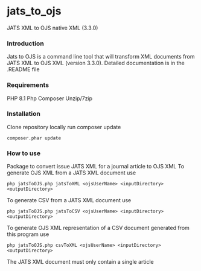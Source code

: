 # jats_to_ojs
JATS XML to OJS native XML (3.3.0)

### Introduction
Jats to OJS is a command line tool that will transform XML documents from JATS XML to OJS XML (version 3.3.0).
Detailed documentation is in the .README file

### Requirements
PHP 8.1
Php Composer
Unzip/7zip

### Installation
Clone repository locally
run composer update

    composer.phar update

### How to use
Package to convert issue JATS XML for a journal article to OJS XML
To generate OJS XML from a JATS XML document use 

    php jatsToOJS.php jatsToXML <ojsUserName> <inputDirectory> <outputDirectory>
    
To generate CSV from a JATS XML document use 

    php jatsToOJS.php jatsToCSV <ojsUserName> <inputDirectory> <outputDirectory>
    
To generate OJS XML representation of a CSV document generated from this program use 

    php jatsToOJS.php csvToXML <ojsUserName> <inputDirectory> <outputDirectory>
    
The JATS XML document must only contain a single article
